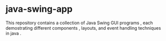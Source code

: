 # java-swing-app
This repository contains a collection of Java Swing GUI programs , each demostrating different components , layouts, and event handling techniques in java .
